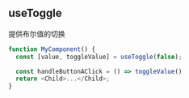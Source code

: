## useToggle
提供布尔值的切换

```javascript
function MyComponent() {
  const [value, toggleValue] = useToggle(false); 

  const handleButtonAClick = () => toggleValue()
  return <Child>...</Child>;
}
```

